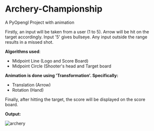 # Archery-Championship
A PyOpengl Project with animation

Firstly, an input will be taken from a user (1 to 5). 
Arrow will be hit on the target accordingly.
Input '5' gives bullseye.
Any input outside the range results in a missed shot.

**Algorithms used**:
  - Midpoint Line (Logo and Score Board)
  - Midpoint Circle (Shooter's head and Target board

**Animation is done using 'Transformation'. Specifically:**
  - Translation (Arrow)
  - Rotation  (Hand)

Finally, after hitting the target, the score will be displayed on the score board.

**Output:**







![archery](https://github.com/risatrahaman/Archery-Championship/assets/91422611/b1a06312-5e34-4d17-92a6-bdcfd51e28d4)
